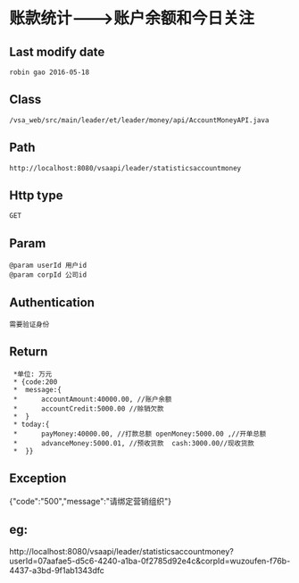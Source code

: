# 账款统计--->账户余额和今日关注

## Last modify date
	robin gao 2016-05-18

## Class 
	/vsa_web/src/main/leader/et/leader/money/api/AccountMoneyAPI.java

## Path
	http://localhost:8080/vsaapi/leader/statisticsaccountmoney

## Http type
	GET

## Param
 	@param userId 用户id
 	@param corpId 公司id

## Authentication
	需要验证身份
	
## Return
     *单位: 万元
	 * {code:200
	 *  message:{
	 *  	accountAmount:40000.00, //账户余额
	 *  	accountCredit:5000.00 //赊销欠款
	 *  }
	 * today:{
	 *  	payMoney:40000.00, //打款总额 openMoney:5000.00 ,//开单总额
	 *  	advanceMoney:5000.01, //预收货款  cash:3000.00//现收货款
	 *  }}

## Exception
   {"code":"500","message":"请绑定营销组织"}

## eg:
http://localhost:8080/vsaapi/leader/statisticsaccountmoney?userId=07aafae5-d5c6-4240-a1ba-0f2785d92e4c&corpId=wuzoufen-f76b-4437-a3bd-9f1ab1343dfc
